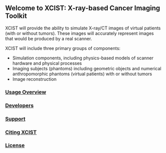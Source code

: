 ## Welcome to XCIST: X-ray-based Cancer Imaging Toolkit

XCIST will provide the ability to simulate X-ray/CT images of virtual patients (with or without tumors). These images will accurately represent images that would be produced by a real scanner.

XCIST will include three primary groups of components:
- Simulation components, including physics-based models of scanner hardware and physical processes
- Imaging subjects (phantoms) including geometric objects and numerical anthropomorphic phantoms (virtual patients) with or without tumors
- Image reconstruction

### [Usage Overview](https://github.com/xcist/github.io/blob/master/UsageOverview.md)

### [Developers](https://github.com/xcist/github.io/blob/master/Developers.md)

### [Support](https://github.com/xcist/github.io/blob/master/Supports.md)

### [Citing XCIST](https://github.com/xcist/github.io/blob/master/CitingXCIST.md)

### [License](https://github.com/xcist/code/blob/master/blob/master/License.md)
